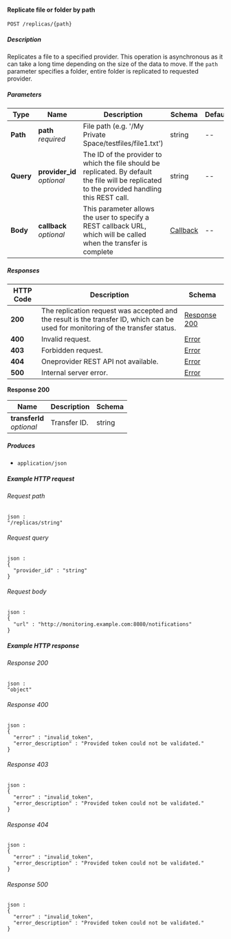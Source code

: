 
<a name="replicate_file"></a>
#### Replicate file or folder by path
```
POST /replicas/{path}
```


##### Description
Replicates a file to a specified provider. This operation is asynchronous as it can  take a long time depending on the size of the data to move. 
If the `path` parameter specifies a folder, entire folder is replicated to  requested provider.


##### Parameters

|Type|Name|Description|Schema|Default|
|---|---|---|---|---|
|**Path**|**path**  <br>*required*|File path (e.g. '/My Private Space/testfiles/file1.txt')|string|--|
|**Query**|**provider_id**  <br>*optional*|The ID of the provider to which the file should be replicated. By default the file will be replicated to the provided handling this REST call.|string|--|
|**Body**|**callback**  <br>*optional*|This parameter allows the user to specify a REST callback URL, which will be called when the transfer is complete|[Callback](../definitions/Callback.md#callback)|--|


##### Responses

|HTTP Code|Description|Schema|
|---|---|---|
|**200**|The replication request was accepted and the result is the transfer ID, which can be used for monitoring of the transfer status.|[Response 200](#replicate_file-response-200)|
|**400**|Invalid request.|[Error](../definitions/Error.md#error)|
|**403**|Forbidden request.|[Error](../definitions/Error.md#error)|
|**404**|Oneprovider REST API not available.|[Error](../definitions/Error.md#error)|
|**500**|Internal server error.|[Error](../definitions/Error.md#error)|

<a name="replicate_file-response-200"></a>
**Response 200**

|Name|Description|Schema|
|---|---|---|
|**transferId**  <br>*optional*|Transfer ID.|string|


##### Produces

* `application/json`


##### Example HTTP request

###### Request path
```
json :
"/replicas/string"
```


###### Request query
```
json :
{
  "provider_id" : "string"
}
```


###### Request body
```
json :
{
  "url" : "http://monitoring.example.com:8080/notifications"
}
```


##### Example HTTP response

###### Response 200
```
json :
"object"
```


###### Response 400
```
json :
{
  "error" : "invalid_token",
  "error_description" : "Provided token could not be validated."
}
```


###### Response 403
```
json :
{
  "error" : "invalid_token",
  "error_description" : "Provided token could not be validated."
}
```


###### Response 404
```
json :
{
  "error" : "invalid_token",
  "error_description" : "Provided token could not be validated."
}
```


###### Response 500
```
json :
{
  "error" : "invalid_token",
  "error_description" : "Provided token could not be validated."
}
```



